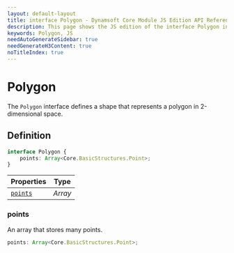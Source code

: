 ```yaml
---
layout: default-layout
title: interface Polygon - Dynamsoft Core Module JS Edition API Reference
description: This page shows the JS edition of the interface Polygon in Dynamsoft Core Module.
keywords: Polygon, JS
needAutoGenerateSidebar: true
needGenerateH3Content: true
noTitleIndex: true
---
```


# Polygon

The `Polygon` interface defines a shape that represents a polygon in 2-dimensional space.

## Definition

```typescript
interface Polygon {
    points: Array<Core.BasicStructures.Point>;
}
```

| Properties | Type |
|---------- | ---- |
| [`points`](#points) | *Array* |

### points

An array that stores many points.

```typescript
points: Array<Core.BasicStructures.Point>;
```
